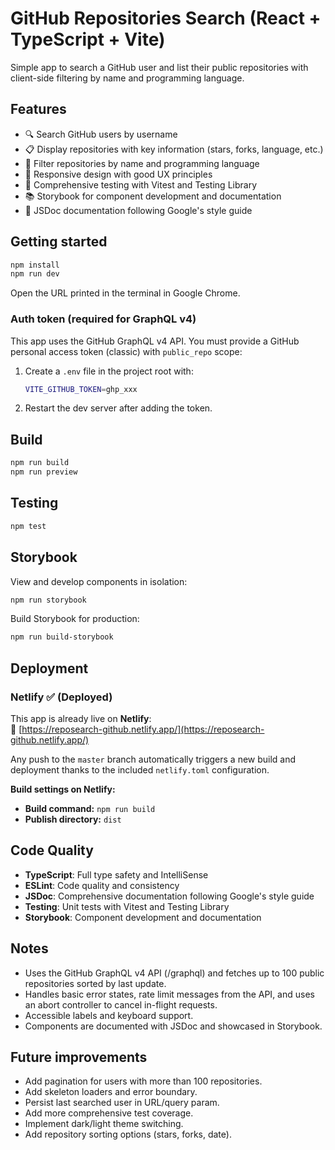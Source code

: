 # GitHub Repositories Search (React + TypeScript + Vite)

Simple app to search a GitHub user and list their public repositories with client-side filtering by name and programming language.

## Features

- 🔍 Search GitHub users by username
- 📋 Display repositories with key information (stars, forks, language, etc.)
- 🔧 Filter repositories by name and programming language
- 📱 Responsive design with good UX principles
- 🧪 Comprehensive testing with Vitest and Testing Library
- 📚 Storybook for component development and documentation
- 📖 JSDoc documentation following Google's style guide

## Getting started

```bash
npm install
npm run dev
```

Open the URL printed in the terminal in Google Chrome.

### Auth token (required for GraphQL v4)

This app uses the GitHub GraphQL v4 API. You must provide a GitHub personal access token (classic) with `public_repo` scope:

1. Create a `.env` file in the project root with:
   
   ```bash
   VITE_GITHUB_TOKEN=ghp_xxx
   ```

2. Restart the dev server after adding the token.

## Build

```bash
npm run build
npm run preview
```

## Testing

```bash
npm test
```

## Storybook

View and develop components in isolation:

```bash
npm run storybook
```

Build Storybook for production:

```bash
npm run build-storybook
```

## Deployment

### Netlify ✅ (Deployed)

This app is already live on **Netlify**:  
🔗 [https://reposearch-github.netlify.app/](https://reposearch-github.netlify.app/)

Any push to the `master` branch automatically triggers a new build and deployment thanks to the included `netlify.toml` configuration.

**Build settings on Netlify:**
- **Build command:** `npm run build`
- **Publish directory:** `dist`


## Code Quality

- **TypeScript**: Full type safety and IntelliSense
- **ESLint**: Code quality and consistency
- **JSDoc**: Comprehensive documentation following Google's style guide
- **Testing**: Unit tests with Vitest and Testing Library
- **Storybook**: Component development and documentation

## Notes

- Uses the GitHub GraphQL v4 API (/graphql) and fetches up to 100 public repositories sorted by last update.
- Handles basic error states, rate limit messages from the API, and uses an abort controller to cancel in-flight requests.
- Accessible labels and keyboard support.
- Components are documented with JSDoc and showcased in Storybook.

## Future improvements

- Add pagination for users with more than 100 repositories.
- Add skeleton loaders and error boundary.
- Persist last searched user in URL/query param.
- Add more comprehensive test coverage.
- Implement dark/light theme switching.
- Add repository sorting options (stars, forks, date).

